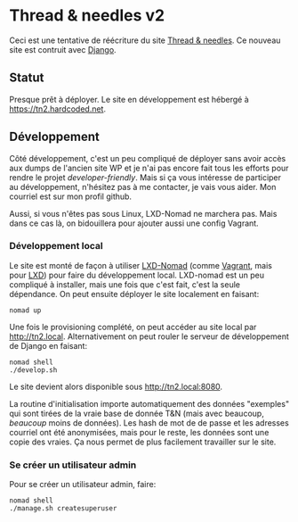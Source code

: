 # Thread & needles v2

Ceci est une tentative de réécriture du site [Thread & needles][tn]. Ce nouveau site est contruit
avec [Django][django].

## Statut

Presque prêt à déployer. Le site en développement est hébergé à <https://tn2.hardcoded.net>.

## Développement

Côté développement, c'est un peu compliqué de déployer sans avoir accès aux dumps de l'ancien site
WP et je n'ai pas encore fait tous les efforts pour rendre le projet *developer-friendly*. Mais si
ça vous intéresse de participer au développement, n'hésitez pas à me contacter, je vais vous aider.
Mon courriel est sur mon profil github.

Aussi, si vous n'êtes pas sous Linux, LXD-Nomad ne marchera pas. Mais dans ce cas là, on
bidouillera pour ajouter aussi une config Vagrant.

### Développement local

Le site est monté de façon à utiliser [LXD-Nomad][nomad] (comme [Vagrant][vagrant], mais pour
[LXD][lxd]) pour faire du développement local. LXD-nomad est un peu compliqué à installer, mais
une fois que c'est fait, c'est la seule dépendance. On peut ensuite déployer le site localement
en faisant:

    nomad up

Une fois le provisioning complété, on peut accéder au site local par <http://tn2.local>.
Alternativement on peut rouler le serveur de développement de Django en faisant:

    nomad shell
    ./develop.sh

Le site devient alors disponible sous <http://tn2.local:8080>.

La routine d'initialisation importe automatiquement des données "exemples" qui sont tirées de la
vraie base de donnée T&N (mais avec beaucoup, *beaucoup* moins de données). Les hash de mot de
de passe et les adresses courriel ont été anonymisées, mais pour le reste, les données sont une
copie des vraies. Ça nous permet de plus facilement travailler sur le site.

### Se créer un utilisateur admin

Pour se créer un utilisateur admin, faire:

    nomad shell
    ./manage.sh createsuperuser

[tn]: http://www.threadandneedles.fr/
[django]: https://www.djangoproject.com/
[nomad]: https://github.com/lxd-nomad/lxd-nomad
[vagrant]: https://www.vagrantup.com/
[lxd]: https://linuxcontainers.org/lxd/
